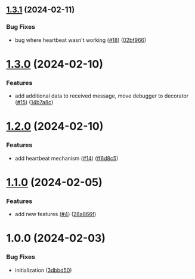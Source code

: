 ## [1.3.1](https://github.com/melishev/wsgo/compare/v1.3.0...v1.3.1) (2024-02-11)


### Bug Fixes

* bug where heartbeat wasn't working ([#18](https://github.com/melishev/wsgo/issues/18)) ([02bf966](https://github.com/melishev/wsgo/commit/02bf9669a5c93a52e12c305dbd100fef92ce1ec4))

# [1.3.0](https://github.com/melishev/wsgo/compare/v1.2.0...v1.3.0) (2024-02-10)


### Features

* add additional data to received message, move debugger to decorator ([#15](https://github.com/melishev/wsgo/issues/15)) ([14b7a8c](https://github.com/melishev/wsgo/commit/14b7a8cff0f2ff1874fd1a1ea2179318cac4ca0a))

# [1.2.0](https://github.com/melishev/wsgo/compare/v1.1.0...v1.2.0) (2024-02-10)


### Features

* add heartbeat mechanism ([#14](https://github.com/melishev/wsgo/issues/14)) ([ff6d8c5](https://github.com/melishev/wsgo/commit/ff6d8c5a3d1937db2ebca6080aaa1f9d451ef1c2))

# [1.1.0](https://github.com/melishev/wsgo/compare/v1.0.0...v1.1.0) (2024-02-05)


### Features

* add new features ([#4](https://github.com/melishev/wsgo/issues/4)) ([28a866f](https://github.com/melishev/wsgo/commit/28a866f9dea4c13d3ddc65c94ea01e23e7d35629))

# 1.0.0 (2024-02-03)


### Bug Fixes

* initialization ([3dbbd50](https://github.com/melishev/wsgo/commit/3dbbd5065b36ab89dc95df7f85f7446ebdc21f8c))
